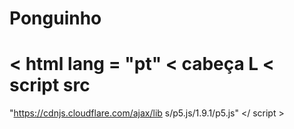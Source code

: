 # Ponguinho
<!DOCTYPEhtml>
< html lang = "pt"
< cabeça
L
< script src
=
"https://cdnjs.cloudflare.com/ajax/lib
s/p5.js/1.9.1/p5.js" </ script >
<script src =
"https://cdnjs.cloudflare.com/ajax/lib
s/p5.js/1.9.1/addons/p5.sound.min.js"
</ script >
< link rel = "folha de estilo"
type = "text/css" href = "style.css"
< meta
charset = "utf-8"
/>
</ cabeça 7
V
согро >
<principal>
</ principal
>
< script src = "sketch.js" </
script >
< script src = "p5.collide2d. js"
</ script >
</ corpo >
</html>
